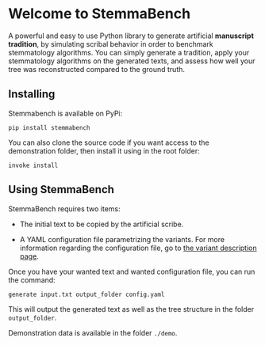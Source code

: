 # Welcome to StemmaBench

A powerful and easy to use Python library to generate artificial **manuscript tradition**, by simulating scribal behavior in order to benchmark stemmatology algorithms. You can simply generate a tradition, apply your stemmatology algorithms on the generated texts, and assess how well your tree was reconstructed compared to the ground truth.

## Installing

Stemmabench is available on PyPi:

```pip install stemmabench```

You can also clone the source code if you want access to the demonstration folder, then install it using in the root folder:

```invoke install```

## Using StemmaBench

StemmaBench requires two items:

- The initial text to be copied by the artificial scribe.

- A YAML configuration file parametrizing the variants. For more information regarding the configuration file, go to [the variant description page](variants.md).

Once you have your wanted text and wanted configuration file, you can run the command:

```shell
generate input.txt output_folder config.yaml
```

This will output the generated text as well as the tree structure in the folder `output_folder`.

Demonstration data is available in the folder `./demo`.

